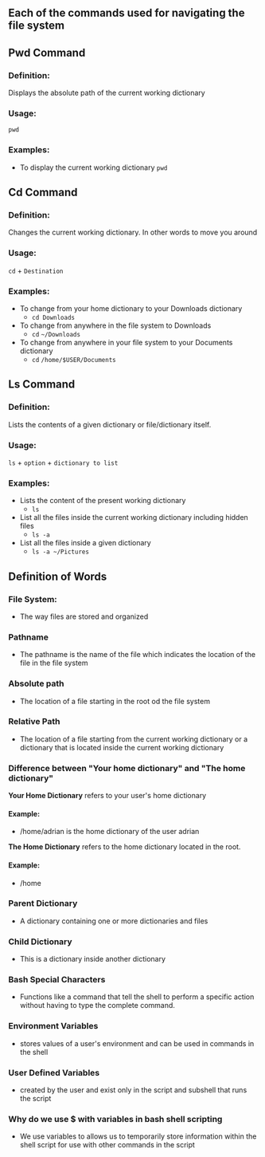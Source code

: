 ## Each of the commands used for navigating the file system

## Pwd Command
### Definition:
Displays the absolute path of the current working dictionary
### Usage:
`pwd`  
### Examples:
* To display the current working dictionary
  `pwd`


## Cd Command
### Definition:
Changes the current working dictionary. In other words to move you around
### Usage:
`cd` + `Destination`
### Examples:
* To change from your home dictionary to your Downloads dictionary
  * `cd Downloads`
* To change from anywhere in the file system to Downloads
  * `cd` `~/Downloads`
* To change from anywhere in your file system to your Documents dictionary
  * `cd` `/home/$USER/Documents`


## Ls Command
### Definition:
Lists the contents of a given dictionary or file/dictionary itself.
### Usage:
`ls` + `option` + `dictionary to list`
### Examples:
* Lists the content of the present working dictionary
  * `ls`
* List all the files inside the current working dictionary including hidden files
  * `ls -a`
* List all the files inside a given dictionary
  * `ls -a ~/Pictures`
  

## Definition of Words
### File System:
* The way files are stored and organized

### Pathname
* The pathname is the name of the file which indicates the location of the file in the file system

### Absolute path
* The location of a file starting in the root od the file system

### Relative Path
* The location of a file starting from the current working dictionary or a dictionary that is located inside the current working dictionary

### Difference between "Your home dictionary" and "The home dictionary"
**Your Home Dictionary** refers to your user's home dictionary
#### Example:
  * /home/adrian is the home dictionary of the user adrian

**The Home Dictionary** refers to the home dictionary located in the root.
#### Example:
  * /home
  
### Parent Dictionary
* A dictionary containing one or more dictionaries and files

### Child Dictionary
* This is a dictionary inside another dictionary

### Bash Special Characters
* Functions like a command that tell the shell to perform a specific action without having to type the complete command.

### Environment Variables
* stores values of a user's environment and can be used in commands in the shell

### User Defined Variables
* created by the user and exist only in the script and subshell that runs the script

### Why do we use $ with variables in bash shell scripting
* We use variables to allows us to temporarily store information within the shell script for use with other commands in the script



